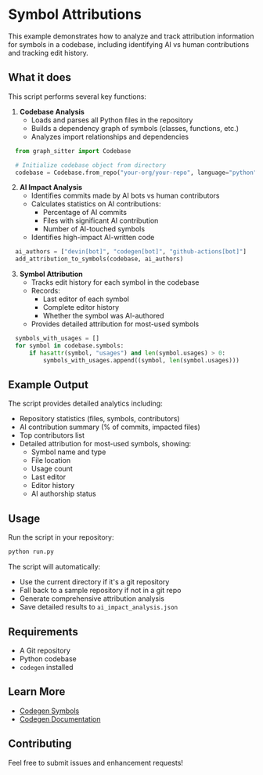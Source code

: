 # Symbol Attributions

This example demonstrates how to analyze and track attribution information for symbols in a codebase, including identifying AI vs human contributions and tracking edit history.

## What it does

This script performs several key functions:

1. **Codebase Analysis**
   - Loads and parses all Python files in the repository
   - Builds a dependency graph of symbols (classes, functions, etc.)
   - Analyzes import relationships and dependencies

```python
  from graph_sitter import Codebase

  # Initialize codebase object from directory
  codebase = Codebase.from_repo("your-org/your-repo", language="python")
```

2. **AI Impact Analysis**
   - Identifies commits made by AI bots vs human contributors
   - Calculates statistics on AI contributions:
     - Percentage of AI commits
     - Files with significant AI contribution
     - Number of AI-touched symbols
   - Identifies high-impact AI-written code

```python
  ai_authors = ["devin[bot]", "codegen[bot]", "github-actions[bot]"]
  add_attribution_to_symbols(codebase, ai_authors)
```

3. **Symbol Attribution**
   - Tracks edit history for each symbol in the codebase
   - Records:
     - Last editor of each symbol
     - Complete editor history
     - Whether the symbol was AI-authored
   - Provides detailed attribution for most-used symbols

```python
  symbols_with_usages = []
  for symbol in codebase.symbols:
      if hasattr(symbol, "usages") and len(symbol.usages) > 0:
          symbols_with_usages.append((symbol, len(symbol.usages)))
```

## Example Output

The script provides detailed analytics including:

- Repository statistics (files, symbols, contributors)
- AI contribution summary (% of commits, impacted files)
- Top contributors list
- Detailed attribution for most-used symbols, showing:
  - Symbol name and type
  - File location
  - Usage count
  - Last editor
  - Editor history
  - AI authorship status

## Usage

Run the script in your repository:

```bash
python run.py
```

The script will automatically:

- Use the current directory if it's a git repository
- Fall back to a sample repository if not in a git repo
- Generate comprehensive attribution analysis
- Save detailed results to `ai_impact_analysis.json`

## Requirements

- A Git repository
- Python codebase
- `codegen` installed

## Learn More

- [Codegen Symbols](https://docs.codegen.com/api-reference/core/Symbol#symbol)
- [Codegen Documentation](https://docs.codegen.com)

## Contributing

Feel free to submit issues and enhancement requests!
